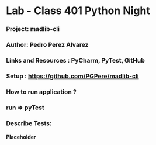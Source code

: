 # Lab - Class 401 Python Night
### Project: madlib-cli
### Author: Pedro Perez Alvarez
### Links and Resources : PyCharm, PyTest, GitHub

### Setup : https://github.com/PGPere/madlib-cli

### How to run application ?
###  run => pyTest 

### Describe Tests:
#### Placeholder